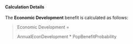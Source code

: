 
#### Calculation Details

The **Economic Development** benefit is calculated as follows:

> Economic Development =
>
> AnnualEconDevelopment * PopBenefitProbability

